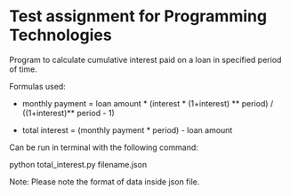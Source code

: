 # Test assignment for Programming Technologies

Program to calculate cumulative interest paid on a loan in specified period of time. 

Formulas used:
 
* monthly payment = loan amount * (interest * (1+interest) ** period) / ((1+interest)** period - 1)

* total interest = (monthly payment * period) - loan amount

Can be run in terminal with the following command:

python total_interest.py filename.json

Note: Please note the format of data inside json file.
